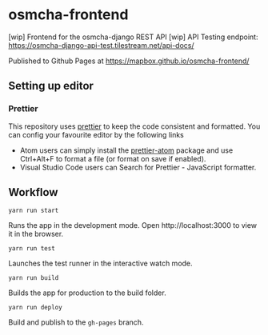 # osmcha-frontend

[wip] Frontend for the osmcha-django REST API
[wip] API Testing endpoint: https://osmcha-django-api-test.tilestream.net/api-docs/

Published to Github Pages at https://mapbox.github.io/osmcha-frontend/

## Setting up editor

### Prettier
This repository uses [prettier](https://github.com/prettier/prettier) to keep the code consistent and formatted. You can config your favourite editor by the following links
- Atom users can simply install the [prettier-atom](https://atom.io/packages/prettier-atom) package and use Ctrl+Alt+F to format a file (or format on save if enabled).
- Visual Studio Code users can Search for Prettier - JavaScript formatter.

## Workflow

`yarn run start`

Runs the app in the development mode.
Open http://localhost:3000 to view it in the browser.

`yarn run test`

Launches the test runner in the interactive watch mode.

`yarn run build`

Builds the app for production to the build folder.

`yarn run deploy`

Build and publish to the `gh-pages` branch.
